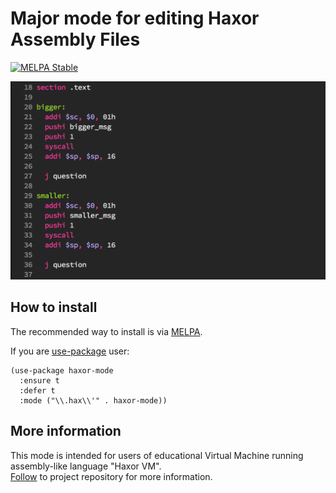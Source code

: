 # Major mode for editing Haxor Assembly Files
[![MELPA Stable](http://stable.melpa.org/packages/haxor-mode-badge.svg)](http://stable.melpa.org/#/haxor-mode)

![Screenshot](haxor.png "")

## How to install
The recommended way to install is via [MELPA](https://github.com/milkypostman/melpa#usage).

If you are [use-package](http://stable.melpa.org/#/use-package) user:
```
(use-package haxor-mode
  :ensure t
  :defer t
  :mode ("\\.hax\\'" . haxor-mode))
```

## More information
This mode is intended for users of educational Virtual Machine running assembly-like language "Haxor VM".  
[Follow](https://github.com/krzysztof-magosa/haxor) to project repository for more information.
